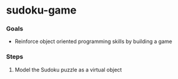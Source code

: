 # sudoku-game

### Goals 

* Reinforce object oriented programming skills by building a game

### Steps 

1. Model the Sudoku puzzle as a virtual object

